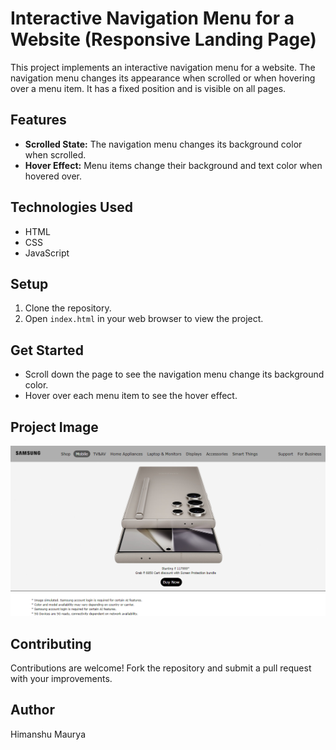 # Interactive Navigation Menu for a Website (Responsive Landing Page)

This project implements an interactive navigation menu for a website. The navigation menu changes its appearance when scrolled or when hovering over a menu item. It has a fixed position and is visible on all pages.

## Features

- **Scrolled State:** The navigation menu changes its background color when scrolled.
- **Hover Effect:** Menu items change their background and text color when hovered over.

## Technologies Used

- HTML
- CSS
- JavaScript

## Setup

1. Clone the repository.
2. Open `index.html` in your web browser to view the project.

## Get Started

- Scroll down the page to see the navigation menu change its background color.
- Hover over each menu item to see the hover effect.

## Project Image

![Project Image](./resources/Hover_Effect_&_Scrolled_State.png)

## Contributing

Contributions are welcome! Fork the repository and submit a pull request with your improvements.

## Author

Himanshu Maurya
